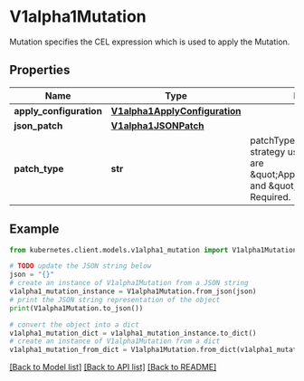 # V1alpha1Mutation

Mutation specifies the CEL expression which is used to apply the Mutation.

## Properties

Name | Type | Description | Notes
------------ | ------------- | ------------- | -------------
**apply_configuration** | [**V1alpha1ApplyConfiguration**](V1alpha1ApplyConfiguration.md) |  | [optional] 
**json_patch** | [**V1alpha1JSONPatch**](V1alpha1JSONPatch.md) |  | [optional] 
**patch_type** | **str** | patchType indicates the patch strategy used. Allowed values are \&quot;ApplyConfiguration\&quot; and \&quot;JSONPatch\&quot;. Required. | 

## Example

```python
from kubernetes.client.models.v1alpha1_mutation import V1alpha1Mutation

# TODO update the JSON string below
json = "{}"
# create an instance of V1alpha1Mutation from a JSON string
v1alpha1_mutation_instance = V1alpha1Mutation.from_json(json)
# print the JSON string representation of the object
print(V1alpha1Mutation.to_json())

# convert the object into a dict
v1alpha1_mutation_dict = v1alpha1_mutation_instance.to_dict()
# create an instance of V1alpha1Mutation from a dict
v1alpha1_mutation_from_dict = V1alpha1Mutation.from_dict(v1alpha1_mutation_dict)
```
[[Back to Model list]](../README.md#documentation-for-models) [[Back to API list]](../README.md#documentation-for-api-endpoints) [[Back to README]](../README.md)


